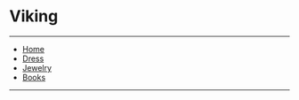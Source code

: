 # Viking 
___
*   [Home](/README)
*   [Dress](/viking)
*   [Jewelry](/jewelry)
*   [Books](/books)

___
